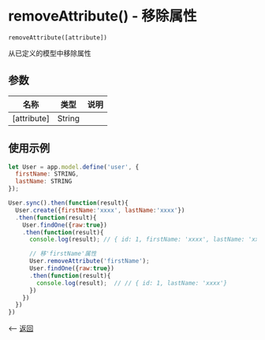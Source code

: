 # removeAttribute() - 移除属性

````
removeAttribute([attribute])
````

从已定义的模型中移除属性

## 参数

名称 | 类型 | 说明 
--- | --- | --- 
[attribute] | String | 

## 使用示例
```js
let User = app.model.define('user', {
  firstName: STRING,
  lastName: STRING
});

User.sync().then(function(result){
  User.create({firstName:'xxxx', lastName:'xxxx'})
  .then(function(result){
    User.findOne({raw:true})
    .then(function(result){
      console.log(result); // { id: 1, firstName: 'xxxx', lastName: 'xxxx'}

      // 移'firstName'属性
      User.removeAttribute('firstName');
      User.findOne({raw:true})
      .then(function(result){
        console.log(result);  // // { id: 1, lastName: 'xxxx'}
      })
    })  
  })
})
```



<-- [返回](../catalogue.md)